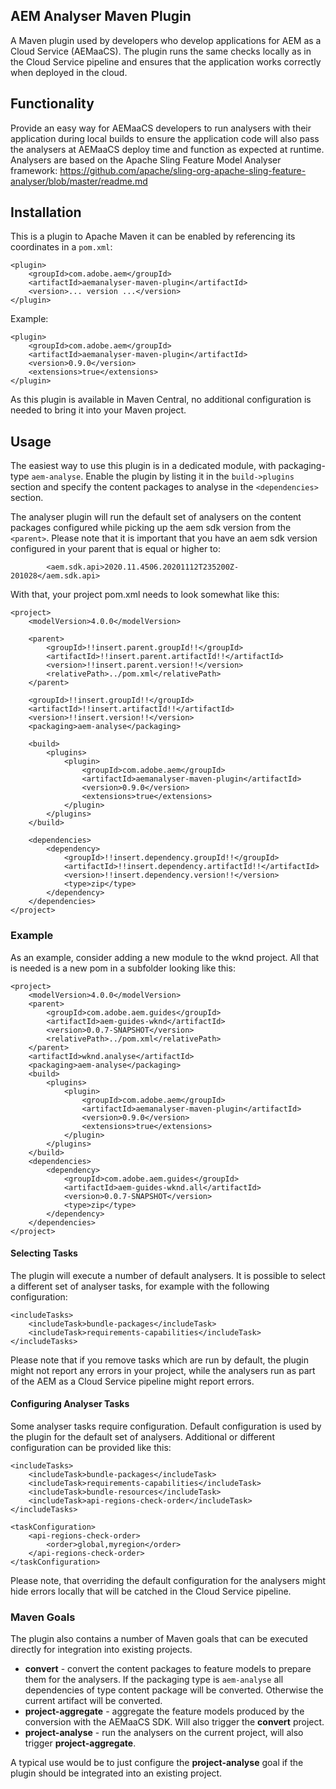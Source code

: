 ## AEM Analyser Maven Plugin

A Maven plugin used by developers who develop applications for AEM as a Cloud Service (AEMaaCS).
The plugin runs the same checks locally as in the Cloud Service pipeline and ensures that the application works correctly when deployed in the cloud. 

## Functionality

Provide an easy way for AEMaaCS developers to run analysers with their application during local builds to ensure the application code will also pass the analysers at AEMaaCS deploy time and 
function as expected at runtime. Analysers are based on the Apache Sling Feature Model Analyser framework: https://github.com/apache/sling-org-apache-sling-feature-analyser/blob/master/readme.md

## Installation

This is a plugin to Apache Maven it can be enabled by referencing its coordinates in 
a `pom.xml`:

    <plugin>
        <groupId>com.adobe.aem</groupId>
        <artifactId>aemanalyser-maven-plugin</artifactId>
        <version>... version ...</version>
    </plugin>


Example:

    <plugin>
        <groupId>com.adobe.aem</groupId>
        <artifactId>aemanalyser-maven-plugin</artifactId>
        <version>0.9.0</version>
        <extensions>true</extensions>
    </plugin>


As this plugin is available in Maven Central, no additional configuration is needed to bring it into your Maven project.

## Usage

The easiest way to use this plugin is in a dedicated module, with packaging-type `aem-analyse`. Enable the plugin by listing it in the `build->plugins` section and specify the content packages to analyse in the `<dependencies>` section. 

The analyser plugin will run the default set of analysers on the content packages configured while picking up the aem sdk version from the `<parent>`. Please note that it is important that you have an aem sdk version configured in your parent that is equal or higher to:

```
        <aem.sdk.api>2020.11.4506.20201112T235200Z-201028</aem.sdk.api>
```

With that, your project pom.xml needs to look somewhat like this:

```
<project>
    <modelVersion>4.0.0</modelVersion>

    <parent>
        <groupId>!!insert.parent.groupId!!</groupId>
        <artifactId>!!insert.parent.artifactId!!</artifactId>
        <version>!!insert.parent.version!!</version>
        <relativePath>../pom.xml</relativePath>
    </parent>
    
    <groupId>!!insert.groupId!!</groupId>
    <artifactId>!!insert.artifactId!!</artifactId>
    <version>!!insert.version!!</version>
    <packaging>aem-analyse</packaging>

    <build>
        <plugins>
            <plugin>
                <groupId>com.adobe.aem</groupId>
                <artifactId>aemanalyser-maven-plugin</artifactId>
                <version>0.9.0</version>
                <extensions>true</extensions>
            </plugin>
        </plugins>
    </build>

    <dependencies>
        <dependency>
            <groupId>!!insert.dependency.groupId!!</groupId>
            <artifactId>!!insert.dependency.artifactId!!</artifactId>
            <version>!!insert.dependency.version!!</version>
            <type>zip</type>
        </dependency>
    </dependencies>
</project>
```

### Example

As an example, consider adding a new module to the wknd project. All that is needed is a new pom in a subfolder looking like this:

```
<project>
    <modelVersion>4.0.0</modelVersion>
    <parent>
        <groupId>com.adobe.aem.guides</groupId>
        <artifactId>aem-guides-wknd</artifactId>
        <version>0.0.7-SNAPSHOT</version>
        <relativePath>../pom.xml</relativePath>
    </parent>
    <artifactId>wknd.analyse</artifactId>
    <packaging>aem-analyse</packaging>
    <build>
        <plugins>
            <plugin>
                <groupId>com.adobe.aem</groupId>
                <artifactId>aemanalyser-maven-plugin</artifactId>
                <version>0.9.0</version>
                <extensions>true</extensions>
            </plugin>
        </plugins>
    </build>
    <dependencies>
        <dependency>
            <groupId>com.adobe.aem.guides</groupId>
            <artifactId>aem-guides-wknd.all</artifactId>
            <version>0.0.7-SNAPSHOT</version>
            <type>zip</type>
        </dependency>
    </dependencies>
</project>
```

#### Selecting Tasks

The plugin will execute a number of default analysers. It is possible to select a different set of
analyser tasks, for example with the following configuration:

    <includeTasks>
        <includeTask>bundle-packages</includeTask>
        <includeTask>requirements-capabilities</includeTask>
    </includeTasks>

Please note that if you remove tasks which are run by default, the plugin might not report any errors in your project, while the analysers run as part of the AEM as a Cloud Service pipeline might report errors. 

#### Configuring Analyser Tasks

Some analyser tasks require configuration. Default configuration is used by the plugin for the
default set of analysers. Additional or different configuration can be provided like this:

    <includeTasks>
        <includeTask>bundle-packages</includeTask>
        <includeTask>requirements-capabilities</includeTask>
        <includeTask>bundle-resources</includeTask>
        <includeTask>api-regions-check-order</includeTask>
    </includeTasks>

    <taskConfiguration>
        <api-regions-check-order>
            <order>global,myregion</order>
        </api-regions-check-order>
    </taskConfiguration>

Please note, that overriding the default configuration for the analysers might hide errors locally that will be catched in the Cloud Service pipeline.

### Maven Goals

The plugin also contains a number of Maven goals that can be executed directly for integration into existing projects.

* **convert** - convert the content packages to feature models to prepare them for the analysers. If the packaging type is `aem-analyse` all dependencies of type content package will be converted. Otherwise the current artifact will be converted.
* **project-aggregate** - aggregate the feature models produced by the conversion with the AEMaaCS SDK. Will also trigger the **convert** project.
* **project-analyse** - run the analysers on the current project, will also trigger **project-aggregate**.

A typical use would be to just configure the **project-analyse** goal if the plugin should be integrated into an existing project.
